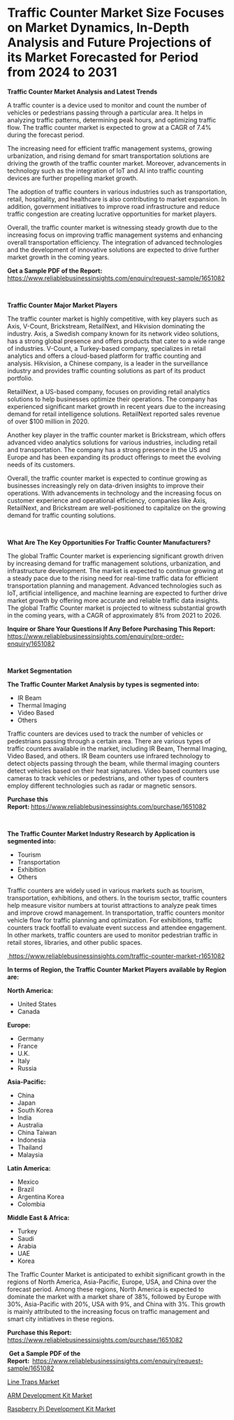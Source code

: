 <p><h1>Traffic Counter Market Size Focuses on Market Dynamics, In-Depth Analysis and Future Projections of its Market Forecasted for Period from 2024 to 2031</h1></p><p><strong>Traffic Counter Market Analysis and Latest Trends</strong></p>
<p><p>A traffic counter is a device used to monitor and count the number of vehicles or pedestrians passing through a particular area. It helps in analyzing traffic patterns, determining peak hours, and optimizing traffic flow. The traffic counter market is expected to grow at a CAGR of 7.4% during the forecast period.</p><p>The increasing need for efficient traffic management systems, growing urbanization, and rising demand for smart transportation solutions are driving the growth of the traffic counter market. Moreover, advancements in technology such as the integration of IoT and AI into traffic counting devices are further propelling market growth.</p><p>The adoption of traffic counters in various industries such as transportation, retail, hospitality, and healthcare is also contributing to market expansion. In addition, government initiatives to improve road infrastructure and reduce traffic congestion are creating lucrative opportunities for market players.</p><p>Overall, the traffic counter market is witnessing steady growth due to the increasing focus on improving traffic management systems and enhancing overall transportation efficiency. The integration of advanced technologies and the development of innovative solutions are expected to drive further market growth in the coming years.</p></p>
<p><strong>Get a Sample PDF of the Report:&nbsp;</strong> <a href="https://www.reliablebusinessinsights.com/enquiry/request-sample/1651082">https://www.reliablebusinessinsights.com/enquiry/request-sample/1651082</a></p>
<p>&nbsp;</p>
<p><strong>Traffic Counter Major Market Players</strong></p>
<p><p>The traffic counter market is highly competitive, with key players such as Axis, V-Count, Brickstream, RetailNext, and Hikvision dominating the industry. Axis, a Swedish company known for its network video solutions, has a strong global presence and offers products that cater to a wide range of industries. V-Count, a Turkey-based company, specializes in retail analytics and offers a cloud-based platform for traffic counting and analysis. Hikvision, a Chinese company, is a leader in the surveillance industry and provides traffic counting solutions as part of its product portfolio.</p><p>RetailNext, a US-based company, focuses on providing retail analytics solutions to help businesses optimize their operations. The company has experienced significant market growth in recent years due to the increasing demand for retail intelligence solutions. RetailNext reported sales revenue of over $100 million in 2020.</p><p>Another key player in the traffic counter market is Brickstream, which offers advanced video analytics solutions for various industries, including retail and transportation. The company has a strong presence in the US and Europe and has been expanding its product offerings to meet the evolving needs of its customers.</p><p>Overall, the traffic counter market is expected to continue growing as businesses increasingly rely on data-driven insights to improve their operations. With advancements in technology and the increasing focus on customer experience and operational efficiency, companies like Axis, RetailNext, and Brickstream are well-positioned to capitalize on the growing demand for traffic counting solutions.</p></p>
<p>&nbsp;</p>
<p><strong>What Are The Key Opportunities For Traffic Counter Manufacturers?</strong></p>
<p><p>The global Traffic Counter market is experiencing significant growth driven by increasing demand for traffic management solutions, urbanization, and infrastructure development. The market is expected to continue growing at a steady pace due to the rising need for real-time traffic data for efficient transportation planning and management. Advanced technologies such as IoT, artificial intelligence, and machine learning are expected to further drive market growth by offering more accurate and reliable traffic data insights. The global Traffic Counter market is projected to witness substantial growth in the coming years, with a CAGR of approximately 8% from 2021 to 2026.</p></p>
<p><strong>Inquire or Share Your Questions If Any Before Purchasing This Report:</strong> <a href="https://www.reliablebusinessinsights.com/enquiry/pre-order-enquiry/1651082">https://www.reliablebusinessinsights.com/enquiry/pre-order-enquiry/1651082</a></p>
<p>&nbsp;</p>
<p><strong>Market Segmentation</strong></p>
<p><strong>The Traffic Counter Market Analysis by types is segmented into:</strong></p>
<p><ul><li>IR Beam</li><li>Thermal Imaging</li><li>Video Based</li><li>Others</li></ul></p>
<p><p>Traffic counters are devices used to track the number of vehicles or pedestrians passing through a certain area. There are various types of traffic counters available in the market, including IR Beam, Thermal Imaging, Video Based, and others. IR Beam counters use infrared technology to detect objects passing through the beam, while thermal imaging counters detect vehicles based on their heat signatures. Video based counters use cameras to track vehicles or pedestrians, and other types of counters employ different technologies such as radar or magnetic sensors.</p></p>
<p><strong>Purchase this Report:&nbsp;</strong><a href="https://www.reliablebusinessinsights.com/purchase/1651082">https://www.reliablebusinessinsights.com/purchase/1651082</a></p>
<p>&nbsp;</p>
<p><strong>The Traffic Counter Market Industry Research by Application is segmented into:</strong></p>
<p><ul><li>Tourism</li><li>Transportation</li><li>Exhibition</li><li>Others</li></ul></p>
<p><p>Traffic counters are widely used in various markets such as tourism, transportation, exhibitions, and others. In the tourism sector, traffic counters help measure visitor numbers at tourist attractions to analyze peak times and improve crowd management. In transportation, traffic counters monitor vehicle flow for traffic planning and optimization. For exhibitions, traffic counters track footfall to evaluate event success and attendee engagement. In other markets, traffic counters are used to monitor pedestrian traffic in retail stores, libraries, and other public spaces.</p></p>
<p><a href="https://www.reliablebusinessinsights.com/traffic-counter-market-r1651082">&nbsp;https://www.reliablebusinessinsights.com/traffic-counter-market-r1651082</a></p>
<p><strong>In terms of Region, the Traffic Counter Market Players available by Region are:</strong></p>
<p>
    <p> <strong> North America: </strong>
        <ul>
            <li>United States</li>
            <li>Canada</li>
        </ul>
        </p> 
    <p> <strong> Europe: </strong>
        <ul>
            <li>Germany</li>
            <li>France</li>
            <li>U.K.</li>
            <li>Italy</li>
            <li>Russia</li>
        </ul>
        </p> 
    <p> <strong> Asia-Pacific: </strong>
        <ul>
            <li>China</li>
            <li>Japan</li>
            <li>South Korea</li>
            <li>India</li>
            <li>Australia</li>
            <li>China Taiwan</li>
            <li>Indonesia</li>
            <li>Thailand</li>
            <li>Malaysia</li>
        </ul>
        </p> 
    <p> <strong> Latin America: </strong>
        <ul>
            <li>Mexico</li>
            <li>Brazil</li>
            <li>Argentina Korea</li>
            <li>Colombia</li>
        </ul>
        </p> 
    <p> <strong> Middle East & Africa: </strong>
        <ul>
            <li>Turkey</li>
            <li>Saudi</li>
            <li>Arabia</li>
            <li>UAE</li>
            <li>Korea</li>
        </ul>
    </p>
    </p>
<p><p>The Traffic Counter Market is anticipated to exhibit significant growth in the regions of North America, Asia-Pacific, Europe, USA, and China over the forecast period. Among these regions, North America is expected to dominate the market with a market share of 38%, followed by Europe with 30%, Asia-Pacific with 20%, USA with 9%, and China with 3%. This growth is mainly attributed to the increasing focus on traffic management and smart city initiatives in these regions.</p></p>
<p><strong>Purchase this Report: </strong><a href="https://www.reliablebusinessinsights.com/purchase/1651082">https://www.reliablebusinessinsights.com/purchase/1651082</a></p>
<p>&nbsp;<strong>Get a Sample PDF of the Report:&nbsp;&nbsp;</strong><a href="https://www.reliablebusinessinsights.com/enquiry/request-sample/1651082">https://www.reliablebusinessinsights.com/enquiry/request-sample/1651082</a></p>
<p><strong></strong></p>
<p><p><a href="https://view.publitas.com/reportprime-1/line-traps-market-size-share-trends-analysis-report-by-end-use-power-transmission-others-by-raw-material-and-forecast-till-2031/">Line Traps Market</a></p><p><a href="https://github.com/lavernaCole75/Market-Research-Report-List-1/blob/main/arm-development-kit-market.md">ARM Development Kit Market</a></p><p><a href="https://github.com/HettieStehr/Market-Research-Report-List-1/blob/main/raspberry-pi-development-kit-market.md">Raspberry Pi Development Kit Market</a></p></p>